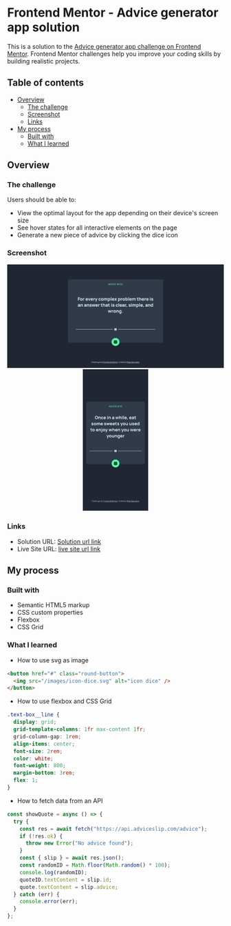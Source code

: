 # Frontend Mentor - Advice generator app solution

This is a solution to the [Advice generator app challenge on Frontend Mentor](https://www.frontendmentor.io/challenges/advice-generator-app-QdUG-13db). Frontend Mentor challenges help you improve your coding skills by building realistic projects.

## Table of contents

- [Overview](#overview)
  - [The challenge](#the-challenge)
  - [Screenshot](#screenshot)
  - [Links](#links)
- [My process](#my-process)
  - [Built with](#built-with)
  - [What I learned](#what-i-learned)

## Overview

### The challenge

Users should be able to:

- View the optimal layout for the app depending on their device's screen size
- See hover states for all interactive elements on the page
- Generate a new piece of advice by clicking the dice icon

### Screenshot

<p align="center">
<img src="./images/ss-1.png">
<img src="./images/ss-2.png" width='30%' height='30%'>
</p>

### Links

- Solution URL: [Solution url link](https://github.com/rajastra/Advice-generator-app)
- Live Site URL: [live site url link](https://rajastra.github.io/Advice-generator-app/)

## My process

### Built with

- Semantic HTML5 markup
- CSS custom properties
- Flexbox
- CSS Grid

### What I learned

- How to use svg as image

```html
<button href="#" class="round-button">
  <img src="/images/icon-dice.svg" alt="icon dice" />
</button>
```

- How to use flexbox and CSS Grid

```css
.text-box__line {
  display: grid;
  grid-template-columns: 1fr max-content 1fr;
  grid-column-gap: 1rem;
  align-items: center;
  font-size: 2rem;
  color: white;
  font-weight: 800;
  margin-bottom: 3rem;
  flex: 1;
}
```

- How to fetch data from an API

```js
const showQuote = async () => {
  try {
    const res = await fetch("https://api.adviceslip.com/advice");
    if (!res.ok) {
      throw new Error("No advice found");
    }
    const { slip } = await res.json();
    const randomID = Math.floor(Math.random() * 100);
    console.log(randomID);
    quoteID.textContent = slip.id;
    quote.textContent = slip.advice;
  } catch (err) {
    console.error(err);
  }
};
```
